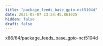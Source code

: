 ```yaml
---
title: "package_feeds_base_gpio-nct5104d"
date: 2021-05-07 23:28:45.861025
hidden: false
draft: false
---
```


x86/64/package_feeds_base_gpio-nct5104d

